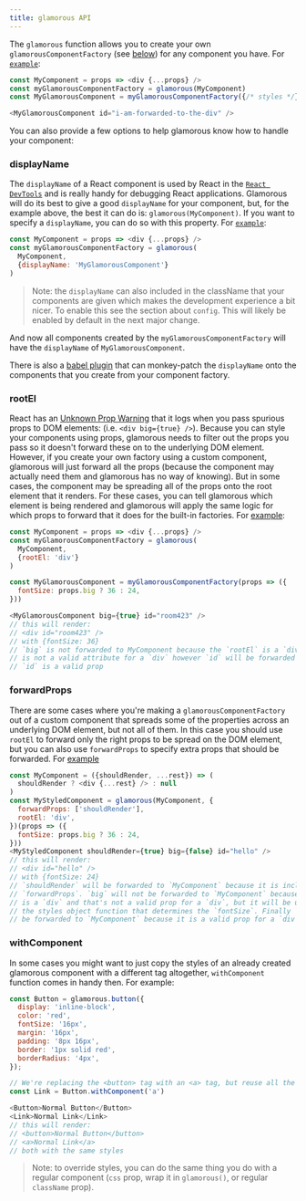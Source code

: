 ```yaml
---
title: glamorous API
---
```


The `glamorous` function allows you to create your own `glamorousComponentFactory` (see 
[below](#glamorousComponentFactory)) for any component you have. For [`example`](https://codesandbox.io/s/g5kDAyB9):

```js  
const MyComponent = props => <div {...props} />
const myGlamorousComponentFactory = glamorous(MyComponent)
const MyGlamorousComponent = myGlamorousComponentFactory({/* styles */})

<MyGlamorousComponent id="i-am-forwarded-to-the-div" />
```
You can also provide a few options to help glamorous know how to handle your component:

### displayName
The `displayName` of a React component is used by React in the 
[`React DevTools`](https://github.com/facebook/react-devtools) and is really handy for debugging 
React applications. Glamorous will do its best to give a good `displayName` for your component, 
but, for the example above, the best it can do is: `glamorous(MyComponent)`. If you want to specify 
a `displayName`, you can do so with this property. For [`example`](https://codesandbox.io/s/P3Lyw5j2):

```js
const MyComponent = props => <div {...props} />
const myGlamorousComponentFactory = glamorous(
  MyComponent,
  {displayName: 'MyGlamorousComponent'}
)
```

>Note: the `displayName` can also included in the className that your components are given which makes 
>the development experience a bit nicer. To enable this see the section about `config`. This will likely 
>be enabled by default in the next major change.

And now all components created by the `myGlamorousComponentFactory` will have the `displayName` of 
`MyGlamorousComponent`.

There is also a [babel plugin](https://www.npmjs.com/package/babel-plugin-glamorous-displayname) that can 
monkey-patch the `displayName` onto the components that you create from your component factory.

### rootEl

React has an [Unknown Prop Warning](https://facebook.github.io/react/warnings/unknown-prop.html) that it 
logs when you pass spurious props to DOM elements: (i.e. `<div big={true} />`). Because you can style your 
components using props, glamorous needs to filter out the props you pass so it doesn't forward these on to 
the underlying DOM element. However, if you create your own factory using a custom component, glamorous will 
just forward all the props (because the component may actually need them and glamorous has no way of knowing). 
But in some cases, the component may be spreading all of the props onto the root element that it renders. 
For these cases, you can tell glamorous which element is being rendered and glamorous will apply the same logic 
for which props to forward that it does for the built-in factories. For [example](https://codesandbox.io/s/P18oV4kD2):

```js
const MyComponent = props => <div {...props} />
const myGlamorousComponentFactory = glamorous(
  MyComponent,
  {rootEl: 'div'}
)

const MyGlamorousComponent = myGlamorousComponentFactory(props => ({
  fontSize: props.big ? 36 : 24,
}))

<MyGlamorousComponent big={true} id="room423" />
// this will render:
// <div id="room423" />
// with {fontSize: 36}
// `big` is not forwarded to MyComponent because the `rootEl` is a `div` and `big`
// is not a valid attribute for a `div` however `id` will be forwarded because
// `id` is a valid prop
```
### forwardProps

There are some cases where you're making a `glamorousComponentFactory` out of a custom component that spreads 
some of the properties across an underlying DOM element, but not all of them. In this case you should use 
`rootEl` to forward only the right props to be spread on the DOM element, but you can also use `forwardProps` 
to specify extra props that should be forwarded. For [example](https://codesandbox.io/s/GZEo8jOyy)

```js
const MyComponent = ({shouldRender, ...rest}) => (
  shouldRender ? <div {...rest} /> : null
)
const MyStyledComponent = glamorous(MyComponent, {
  forwardProps: ['shouldRender'],
  rootEl: 'div',
})(props => ({
  fontSize: props.big ? 36 : 24,
}))
<MyStyledComponent shouldRender={true} big={false} id="hello" />
// this will render:
// <div id="hello" />
// with {fontSize: 24}
// `shouldRender` will be forwarded to `MyComponent` because it is included in
// `forwardProps`. `big` will not be forwarded to `MyComponent` because `rootEl`
// is a `div` and that's not a valid prop for a `div`, but it will be used in
// the styles object function that determines the `fontSize`. Finally `id` will
// be forwarded to `MyComponent` because it is a valid prop for a `div`.
```

### withComponent

In some cases you might want to just copy the styles of an already created glamorous component with a 
different tag altogether, `withComponent` function comes in handy then. For example:

```js
const Button = glamorous.button({
  display: 'inline-block',
  color: 'red',
  fontSize: '16px',
  margin: '16px',
  padding: '8px 16px',
  border: '1px solid red',
  borderRadius: '4px',
});

// We're replacing the <button> tag with an <a> tag, but reuse all the same styles
const Link = Button.withComponent('a')

<Button>Normal Button</Button>
<Link>Normal Link</Link>
// this will render:
// <button>Normal Button</button>
// <a>Normal Link</a>
// both with the same styles
```
>Note: to override styles, you can do the same thing you do with a regular component (`css` prop, 
wrap it in `glamorous()`, or regular `className` prop).
